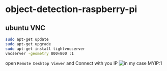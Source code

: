 # object-detection-raspberry-pi

## ubuntu VNC
``` bash
sudo apt-get update
sudo apt-get upgrade
sudo apt-get install tightvncserver
vncserver -geometry 800×800 :1
```
open `Remote Desktop Viewer` and Connect with you IP
![in my case MYIP:1](https://www.flickr.com/photos/xmodulo/11921203856)

